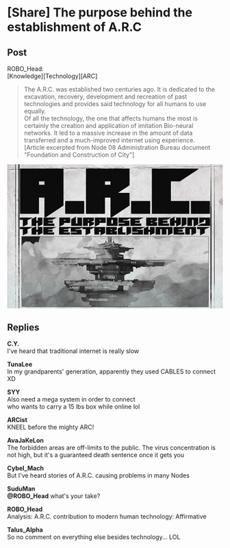 # [Share] The purpose behind the establishment of A.R.C
## Post
ROBO_Head:<br>
[Knowledge][Technology][ARC]<br>
> The A.R.C. was established two centuries ago. It is dedicated to the excavation, recovery, development and recreation of past technologies and provides said technology for all humans to use equally. <br>
> Of all the technology, the one that affects humans the most is certainly the creation and application of imitation Bio-neural networks. It led to a massive increase in the amount of data transferred and a much-improved internet using experience. <br>
[Article excerpted from Node 08 Administration Bureau document "Foundation and Construction of City"]

![r0601.png](./attachments/r0601.png)
## Replies
**C.Y.**<br>
I've heard that traditional internet is really slow

**TunaLee**<br>
In my grandparents' generation, apparently they used CABLES to connect XD

**SYY**<br>
Also need a mega system in order to connect<br>
who wants to carry a 15 lbs box while online lol

**ARCist**<br>
KNEEL before the mighty ARC!

**AvaJaKeLon**<br>
The forbidden areas are off-limits to the public. The virus concentration is not high, but it's a guaranteed death sentence once it gets you

**Cybel_Mach**<br>
But I've heard stories of A.R.C. causing problems in many Nodes

**SuduMan**<br>
**@ROBO\_Head** what's your take?

**ROBO_Head**<br>
Analysis: A.R.C. contribution to modern human technology: Affirmative

**Talus_Alpha**<br>
So no comment on everything else besides technology... LOL

